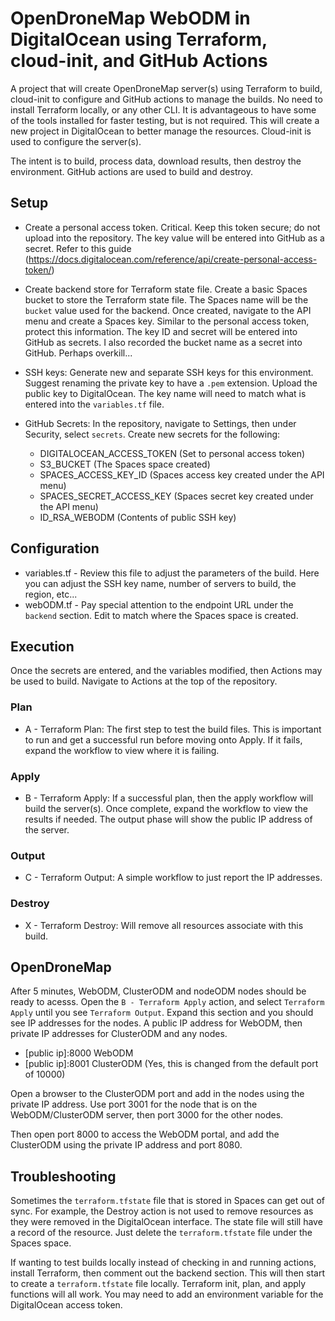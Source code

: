 # OpenDroneMap WebODM in DigitalOcean using Terraform, cloud-init, and GitHub Actions

A project that will create OpenDroneMap server(s) using Terraform to build, cloud-init to configure and GitHub actions to manage the builds. No need to install Terraform locally, or any other CLI. It is advantageous to have some of the tools installed for faster testing, but is not required. This will create a new project in DigitalOcean to better manage the resources. Cloud-init is used to configure the server(s).

The intent is to build, process data, download results, then destroy the environment. GitHub actions are used to build and destroy.

## Setup

- Create a personal access token. Critical. Keep this token secure; do not upload into the repository. The key value will be entered into GitHub as a secret. Refer to this guide (https://docs.digitalocean.com/reference/api/create-personal-access-token/)

- Create backend store for Terraform state file. Create a basic Spaces bucket to store the Terraform state file. The Spaces name will be the `bucket` value used for the backend. Once created, navigate to the API menu and create a Spaces key. Similar to the personal access token, protect this information. The key ID and secret will be entered into GitHub as secrets. I also recorded the bucket name as a secret into GitHub. Perhaps overkill...

- SSH keys: Generate new and separate SSH keys for this environment. Suggest renaming the private key to have a `.pem` extension. Upload the public key to DigitalOcean. The key name will need to match what is entered into the `variables.tf` file.

- GitHub Secrets: In the repository, navigate to Settings, then under Security, select `secrets`. Create new secrets for the following:

	- DIGITALOCEAN_ACCESS_TOKEN (Set to personal access token)
	- S3_BUCKET (The Spaces space created)
	- SPACES_ACCESS_KEY_ID (Spaces access key created under the API menu)
	- SPACES_SECRET_ACCESS_KEY (Spaces secret key created under the API menu)
	- ID_RSA_WEBODM (Contents of public SSH key)

## Configuration

- variables.tf - Review this file to adjust the parameters of the build. Here you can adjust the SSH key name, number of servers to build, the region, etc...
- webODM.tf - Pay special attention to the endpoint URL under the `backend` section. Edit to match where the Spaces space is created.

## Execution

Once the secrets are entered, and the variables modified, then Actions may be used to build. Navigate to Actions at the top of the repository.

### Plan

- A - Terraform Plan: The first step to test the build files. This is important to run and get a successful run before moving onto Apply. If it fails, expand the workflow to view where it is failing.

### Apply

- B - Terraform Apply: If a successful plan, then the apply workflow will build the server(s). Once complete, expand the workflow to view the results if needed. The output phase will show the public IP address of the server.

### Output

- C - Terraform Output: A simple workflow to just report the IP addresses.

### Destroy

- X - Terraform Destroy: Will remove all resources associate with this build.

## OpenDroneMap

After 5 minutes, WebODM, ClusterODM and nodeODM nodes should be ready to acesss. Open the `B - Terraform Apply` action, and select `Terraform Apply` until you see `Terraform Output`. Expand this section and you should see IP addresses for the nodes. A public IP address for WebODM, then private IP addresses for ClusterODM and any nodes. 

- [public ip]:8000 WebODM
- [public ip]:8001 ClusterODM (Yes, this is changed from the default port of 10000)

Open a browser to the ClusterODM port and add in the nodes using the private IP address. Use port 3001 for the node that is on the WebODM/ClusterODM server, then port 3000 for the other nodes.

Then open port 8000 to access the WebODM portal, and add the ClusterODM using the private IP address and port 8080.

## Troubleshooting

Sometimes the `terraform.tfstate` file that is stored in Spaces can get out of sync. For example, the Destroy action is not used to remove resources as they were removed in the DigitalOcean interface. The state file will still have a record of the resource. Just delete the `terraform.tfstate` file under the Spaces space. 

If wanting to test builds locally instead of checking in and running actions, install Terraform, then comment out the backend section. This will then start to create a `terraform.tfstate` file locally. Terraform init, plan, and apply functions will all work. You may need to add an environment variable for the DigitalOcean access token.